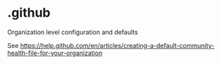 # .github

Organization level configuration and defaults

See https://help.github.com/en/articles/creating-a-default-community-health-file-for-your-organization
